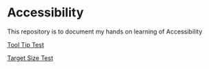 # Accessibility
This repository is to document my hands on learning of Accessibility

[Tool Tip Test](/CodeSnippets/ToolTipTest.html)

[Target Size Test](/CodeSnippets/TargetSizeExp.html)
